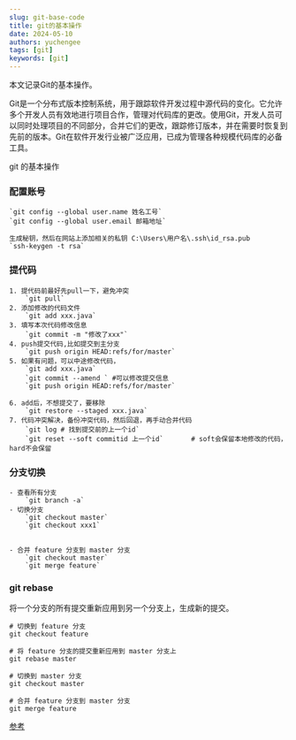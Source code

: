 ```yaml
---
slug: git-base-code
title: git的基本操作
date: 2024-05-10
authors: yuchengee
tags: [git]
keywords: [git]
---
```

本文记录Git的基本操作。
<!--truncate-->
Git是一个分布式版本控制系统，用于跟踪软件开发过程中源代码的变化。它允许多个开发人员有效地进行项目合作，管理对代码库的更改。使用Git，开发人员可以同时处理项目的不同部分，合并它们的更改，跟踪修订版本，并在需要时恢复到先前的版本。Git在软件开发行业被广泛应用，已成为管理各种规模代码库的必备工具。

git 的基本操作
### 配置账号		
	`git config --global user.name 姓名工号`  
	`git config --global user.email 邮箱地址`  
	
    生成秘钥，然后在网站上添加相关的私钥 C:\Users\用户名\.ssh\id_rsa.pub  
    `ssh-keygen -t rsa`
	
### 提代码
	1. 提代码前最好先pull一下，避免冲突  
		`git pull`
	2. 添加修改的代码文件  
		`git add xxx.java`
	3. 填写本次代码修改信息  
		`git commit -m "修改了xxx"`
	4. push提交代码,比如提交到主分支  
		`git push origin HEAD:refs/for/master`
	5. 如果有问题，可以中途修改代码，  
		`git add xxx.java`  
		`git commit --amend ` #可以修改提交信息  
		`git push origin HEAD:refs/for/master`
		
	6. add后，不想提交了，要移除  
		`git restore --staged xxx.java`  
	7. 代码冲突解决，备份冲突代码，然后回退，再手动合并代码  
		`git log # 找到提交前的上一个id`  
		`git reset --soft commitid 上一个id`		# soft会保留本地修改的代码，hard不会保留
 
 
 ### 分支切换
	- 查看所有分支  
		`git branch -a`  
	- 切换分支  
		`git checkout master`  
		`git checkout xxx1`  
        

    - 合并 feature 分支到 master 分支  
        `git checkout master`  
        `git merge feature`

### git rebase
将一个分支的所有提交重新应用到另一个分支上，生成新的提交。
```
# 切换到 feature 分支
git checkout feature

# 将 feature 分支的提交重新应用到 master 分支上
git rebase master

# 切换到 master 分支
git checkout master

# 合并 feature 分支到 master 分支
git merge feature
```

[参考](https://juejin.cn/post/7374683456716161063 "参考博客")
